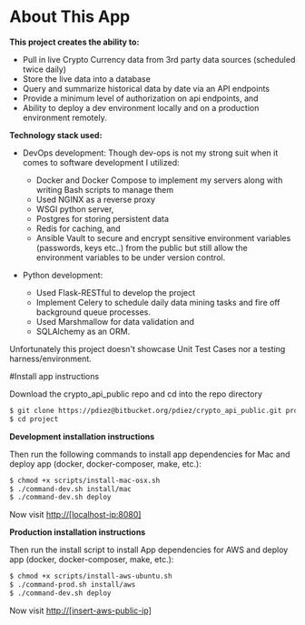 # About This App

**This project creates the ability to:**

* Pull in live Crypto Currency data from 3rd party data sources (scheduled twice daily)
* Store the live data into a database
* Query and summarize historical data by date via an API endpoints
* Provide a minimum level of authorization on api endpoints, and 
* Ability to deploy a dev environment locally and on a production environment remotely.

**Technology stack used:**

* DevOps development: Though dev-ops is not my strong suit when it comes to software development I utilized:
    * Docker and Docker Compose to implement my servers along with writing Bash scripts to manage them 
	* Used NGINX as a reverse proxy
	* WSGI python server, 
	* Postgres for storing persistent data
	* Redis for caching, and
	* Ansible Vault to secure and encrypt sensitive environment variables (passwords, keys etc..) from the public but still allow the environment variables to be under version control.

* Python development: 
	* Used Flask-RESTful to develop the project
	* Implement Celery to schedule daily data mining tasks and fire off background queue processes. 
	* Used Marshmallow for data validation and
	* SQLAlchemy as an ORM.

Unfortunately this project doesn't showcase Unit Test Cases nor a testing harness/environment.

#Install app instructions

Download the crypto_api_public repo and cd into the repo directory

```bash
$ git clone https://pdiez@bitbucket.org/pdiez/crypto_api_public.git project
$ cd project
```



**Development installation instructions** 

Then run the following commands to install app dependencies for Mac and deploy app (docker, docker-composer, make, etc.):

```bash
$ chmod +x scripts/install-mac-osx.sh
$ ./command-dev.sh install/mac
$ ./command-dev.sh deploy
```

Now visit <http://[localhost-ip:8080]>


**Production installation instructions** 

Then run the install script to install App dependencies for AWS and deploy app (docker, docker-composer, make, etc.):

```bash
$ chmod +x scripts/install-aws-ubuntu.sh
$ ./command-prod.sh install/aws
$ ./command-dev.sh deploy

```

Now visit <http://[insert-aws-public-ip]>




